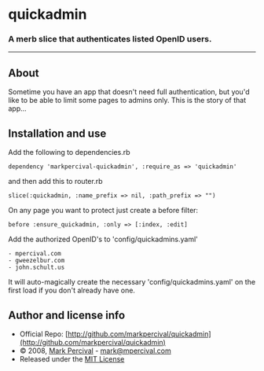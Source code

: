 # quickadmin

### A merb slice that authenticates listed OpenID users.

____

## About

Sometime you have an app that doesn't need full authentication, but you'd like to be able to
limit some pages to admins only. This is the story of that app...

## Installation and use

Add the following to dependencies.rb

    dependency 'markpercival-quickadmin', :require_as => 'quickadmin'

and then add this to router.rb

    slice(:quickadmin, :name_prefix => nil, :path_prefix => "")

On any page you want to protect just create a before filter:

    before :ensure_quickadmin, :only => [:index, :edit]

Add the authorized OpenID's to 'config/quickadmins.yaml'

    - mpercival.com
    - gweezelbur.com
    - john.schult.us
    
It will auto-magically create the necessary 'config/quickadmins.yaml'
on the first load if you don't already have one.

## Author and license info

- Official Repo: [http://github.com/markpercival/quickadmin](http://github.com/markpercival/quickadmin)
- &copy; 2008, [Mark Percival](http://mpercival.com) - [mark@mpercival.com](mailto:mark@mpercival.com)
- Released under the [MIT License](http://www.opensource.org/licenses/mit-license.php)
